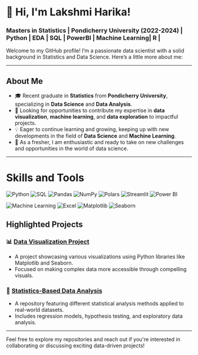 # 👋 Hi, I'm Lakshmi Harika!

### Masters in Statistics | Pondicherry University (2022-2024) | Python | EDA | SQL | PowerBI | Machine Learning| R |


Welcome to my GitHub profile! I’m a passionate data scientist with a solid background in Statistics and Data Science. Here’s a little more about me:

---

## About Me
- 🎓 Recent graduate in **Statistics** from **Pondicherry University**, specializing in **Data Science** and **Data Analysis**.
- 🚀 Looking for opportunities to contribute my expertise in **data visualization**, **machine learning**, and **data exploration** to impactful projects.
- 💡 Eager to continue learning and growing, keeping up with new developments in the field of **Data Science** and **Machine Learning**.
- 🌱 As a fresher, I am enthusiastic and ready to take on new challenges and opportunities in the world of data science.

---

# Skills and Tools

![Python](https://img.shields.io/badge/Python-3776AB?style=for-the-badge&logo=python&logoColor=white) ![SQL](https://img.shields.io/badge/SQL-4479A1?style=for-the-badge&logo=sql&logoColor=white) ![Pandas](https://img.shields.io/badge/Pandas-150458?style=for-the-badge&logo=pandas&logoColor=white) ![NumPy](https://img.shields.io/badge/NumPy-013243?style=for-the-badge&logo=numpy&logoColor=white) ![Polars](https://img.shields.io/badge/Polars-FFFFFF?style=for-the-badge&logo=polars&logoColor=black) ![Streamlit](https://img.shields.io/badge/Streamlit-FF4B4B?style=for-the-badge&logo=streamlit&logoColor=white) ![Power BI](https://img.shields.io/badge/Power_BI-F2C811?style=for-the-badge&logo=powerbi&logoColor=black)

![Machine Learning](https://img.shields.io/badge/Machine_Learning-FF6F61?style=for-the-badge&logo=scikitlearn&logoColor=white) ![Excel](https://img.shields.io/badge/Excel-217346?style=for-the-badge&logo=microsoftexcel&logoColor=white) ![Matplotlib](https://img.shields.io/badge/Matplotlib-11557C?style=for-the-badge&logo=matplotlib&logoColor=white) ![Seaborn](https://img.shields.io/badge/Seaborn-4C72B0?style=for-the-badge&logo=seaborn&logoColor=white)
## Highlighted Projects

### 📊 [Data Visualization Project](https://github.com/yourusername/data-visualization)
- A project showcasing various visualizations using Python libraries like Matplotlib and Seaborn.
- Focused on making complex data more accessible through compelling visuals.

### 🧮 [Statistics-Based Data Analysis](https://github.com/yourusername/statistics-analysis)
- A repository featuring different statistical analysis methods applied to real-world datasets.
- Includes regression models, hypothesis testing, and exploratory data analysis.

---

Feel free to explore my repositories and reach out if you're interested in collaborating or discussing exciting data-driven projects!
